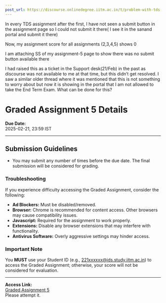 ```yaml
---
post_url: https://discourse.onlinedegree.iitm.ac.in/t/problem-with-tds-ga-scores/170131/1
---
```

In every TDS assignment after the first, I have not seen a submit button in the assignment page so I could not submit it there( I see it in the sanand portal and submit it there)

Now, my assignment score for all assignments (2,3,4,5) shows 0

I am attaching SS of my assignment-5 page to show there was no submit button available there

I had raised this as a ticket in the Support desk(21/Feb) in the past as discourse was not available to me at that time, but this didn’t get resolved. I saw a similar older thread where it was mentioned that this is not something to worry about but now it is showing in the portal that I am not allowed to take the End Term Exam. What can be done for this?  

# Graded Assignment 5 Details

**Due Date:**  
2025-02-21, 23:59 IST

---

## Submission Guidelines

- You may submit any number of times before the due date. The final submission will be considered for grading.

### Troubleshooting

If you experience difficulty accessing the Graded Assignment, consider the following:

- **Ad Blockers:** Must be disabled/removed.
- **Browser:** Chrome is recommended for content access. Other browsers may cause compatibility issues.
- **Javascript:** Required for the assignment to work properly.
- **Extensions:** Disable any browser extensions that may interfere with functionality.
- **Antivirus Software:** Overly aggressive settings may hinder access.

### Important Note

You **MUST** use your Student ID (e.g., 221xxxxxx@ids.study.iitm.ac.in) to access the Graded Assignment; otherwise, your score will not be considered for evaluation.

---

**Access Link:**  
[Graded Assignment 5](https://exam.sanand.workers.dev/ids-2025-01-ga5)  
Please attempt it.
